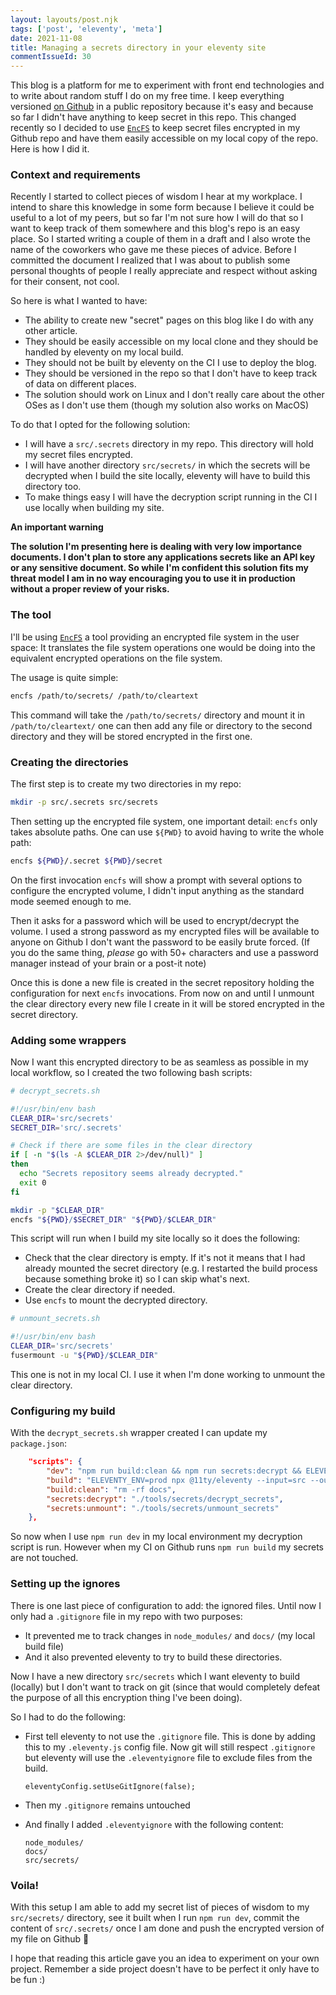 ```yaml
---
layout: layouts/post.njk
tags: ['post', 'eleventy', 'meta']
date: 2021-11-08
title: Managing a secrets directory in your eleventy site
commentIssueId: 30
---
```


This blog is a platform for me to experiment with front end technologies and to write about random stuff I do on my free time. I keep everything versioned [on Github](https://www.github.com/statox/blog) in a public repository because it's easy and because so far I didn't have anything to keep secret in this repo. This changed recently so I decided to use [`EncFS`](https://vgough.github.io/encfs/) to keep secret files encrypted in my Github repo and have them easily accessible on my local copy of the repo. Here is how I did it.


### Context and requirements

Recently I started to collect pieces of wisdom I hear at my workplace. I intend to share this knowledge in some form because I believe it could be useful to a lot of my peers, but so far I'm not sure how I will do that so I want to keep track of them somewhere and this blog's repo is an easy place. So I started writing a couple of them in a draft and I also wrote the name of the coworkers who gave me these pieces of advice. Before I committed the document I realized that I was about to publish some personal thoughts of people I really appreciate and respect without asking for their consent, not cool.

So here is what I wanted to have:

- The ability to create new "secret" pages on this blog like I do with any other article.
- They should be easily accessible on my local clone and they should be handled by eleventy on my local build.
- They should not be built by eleventy on the CI I use to deploy the blog.
- They should be versioned in the repo so that I don't have to keep track of data on different places.
- The solution should work on Linux and I don't really care about the other OSes as I don't use them (though my solution also works on MacOS)

To do that I opted for the following solution:

- I will have a `src/.secrets` directory in my repo. This directory will hold my secret files encrypted.
- I will have another directory `src/secrets/` in which the secrets will be decrypted when I build the site locally, eleventy will have to build this directory too.
- To make things easy I will have the decryption script running in the CI I use locally when building my site.

**An important warning**

**The solution I'm presenting here is dealing with very low importance documents. I don't plan to store any applications secrets like an API key or any sensitive document. So while I'm confident this solution fits my threat model I am in no way encouraging you to use it in production without a proper review of your risks.**


### The tool

I'll be using [`EncFS`](https://vgough.github.io/encfs/) a tool providing an encrypted file system in the user space: It translates the file system operations one would be doing into the equivalent encrypted operations on the file system.

The usage is quite simple:

```bash
encfs /path/to/secrets/ /path/to/cleartext
```

This command will take the `/path/to/secrets/` directory and mount it in `/path/to/cleartext/` one can then add any file or directory to the second directory and they will be stored encrypted in the first one.

### Creating the directories

The first step is to create my two directories in my repo:

```bash
mkdir -p src/.secrets src/secrets
```

Then setting up the encrypted file system, one important detail: `encfs` only takes absolute paths. One can use `${PWD}` to avoid having to write the whole path:

```bash
encfs ${PWD}/.secret ${PWD}/secret
```

On the first invocation `encfs` will show a prompt with several options to configure the encrypted volume, I didn't input anything as the standard mode seemed enough to me.

Then it asks for a password which will be used to encrypt/decrypt the volume. I used a strong password as my encrypted files will be available to anyone on Github I don't want the password to be easily brute forced. (If you do the same thing, _please_ go with 50+ characters and use a password manager instead of your brain or a post-it note)

Once this is done a new file is created in the secret repository holding the configuration for next `encfs` invocations. From now on and until I unmount the clear directory every new file I create in it will be stored encrypted in the secret directory.

### Adding some wrappers

Now I want this encrypted directory to be as seamless as possible in my local workflow, so I created the two following bash scripts:

```bash
# decrypt_secrets.sh

#!/usr/bin/env bash
CLEAR_DIR='src/secrets'
SECRET_DIR='src/.secrets'

# Check if there are some files in the clear directory
if [ -n "$(ls -A $CLEAR_DIR 2>/dev/null)" ]
then
  echo "Secrets repository seems already decrypted."
  exit 0
fi

mkdir -p "$CLEAR_DIR"
encfs "${PWD}/$SECRET_DIR" "${PWD}/$CLEAR_DIR"
```

This script will run when I build my site locally so it does the following:

- Check that the clear directory is empty. If it's not it means that I had already mounted the secret directory (e.g. I restarted the build process because something broke it) so I can skip what's next.
- Create the clear directory if needed.
- Use `encfs` to mount the decrypted directory.

```bash
# unmount_secrets.sh

#!/usr/bin/env bash
CLEAR_DIR='src/secrets'
fusermount -u "${PWD}/$CLEAR_DIR"
```

This one is not in my local CI. I use it when I'm done working to unmount the clear directory.


### Configuring my build

With the `decrypt_secrets.sh` wrapper created I can update my `package.json`:

```json
    "scripts": {
        "dev": "npm run build:clean && npm run secrets:decrypt && ELEVENTY_ENV=dev npx @11ty/eleventy --input=src --output=docs --serve",
        "build": "ELEVENTY_ENV=prod npx @11ty/eleventy --input=src --output=docs",
        "build:clean": "rm -rf docs",
        "secrets:decrypt": "./tools/secrets/decrypt_secrets",
        "secrets:unmount": "./tools/secrets/unmount_secrets"
    },
```

So now when I use `npm run dev` in my local environment my decryption script is run. However when my CI on Github runs `npm run build` my secrets are not touched.


### Setting up the ignores

There is one last piece of configuration to add: the ignored files. Until now I only had a `.gitignore` file in my repo with two purposes:

- It prevented me to track changes in `node_modules/` and `docs/` (my local build file)
- And it also prevented eleventy to try to build these directories.

Now I have a new directory `src/secrets` which I want eleventy to build (locally) but I don't want to track on git (since that would completely defeat the purpose of all this encryption thing I've been doing).

So I had to do the following:

- First tell eleventy to not use the `.gitignore` file. This is done by adding this to my `.eleventy.js` config file. Now git will still respect `.gitignore` but eleventy will use the `.eleventyignore` file to exclude files from the build.

      eleventyConfig.setUseGitIgnore(false);

- Then my `.gitignore` remains untouched
- And finally I added `.eleventyignore` with the following content:

      node_modules/
      docs/
      src/secrets/

### Voila!

With this setup I am able to add my secret list of pieces of wisdom to my `src/secrets/` directory, see it built when I run `npm run dev`, commit the content of `src/.secrets/` once I am done and push the encrypted version of my file on Github 🎉

I hope that reading this article gave you an idea to experiment on your own project. Remember a side project doesn't have to be perfect it only have to be fun :)
